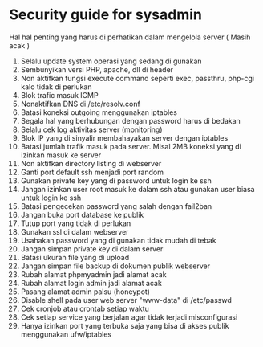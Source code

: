 # Security guide for sysadmin

Hal hal penting yang harus di perhatikan dalam mengelola server ( Masih acak )

1. Selalu update system operasi yang sedang di gunakan
2. Sembunyikan versi PHP, apache, dll di header
3. Non aktifkan fungsi execute command seperti exec, passthru, php-cgi kalo tidak di perlukan
4. Blok trafic masuk ICMP
5. Nonaktifkan DNS di /etc/resolv.conf
6. Batasi koneksi outgoing menggunakan iptables
7. Segala hal yang berhubungan dengan password harus di bedakan
8. Selalu cek log aktivitas server (monitoring)
9. Blok IP yang di sinyalir membahayakan server dengan iptables
10. Batasi jumlah trafik masuk pada server. Misal 2MB koneksi yang di izinkan masuk ke server
11. Non aktifkan directory listing di webserver
12. Ganti port default ssh menjadi port random
13. Gunakan private key yang di password untuk login ke ssh
14. Jangan izinkan user root masuk ke dalam ssh atau gunakan user biasa untuk login ke ssh
15. Batasi pengecekan password yang salah dengan fail2ban
16. Jangan buka port database ke publik
17. Tutup port yang tidak di perlukan
18. Gunakan ssl di dalam webserver
19. Usahakan password yang di gunakan tidak mudah di tebak
20. Jangan simpan private key di dalam server
21. Batasi ukuran file yang di upload
22. Jangan simpan file backup di dokumen publik webserver
23. Rubah alamat phpmyadmin jadi alamat acak
24. Rubah alamat login admin jadi alamat acak
25. Pasang alamat admin palsu (honeypot)
26. Disable shell pada user web server "www-data" di /etc/passwd
27. Cek cronjob atau crontab setiap waktu
28. Cek setiap service yang berjalan agar tidak terjadi misconfigurasi
29. Hanya izinkan port yang terbuka saja yang bisa di akses publik menggunakan ufw/iptables
